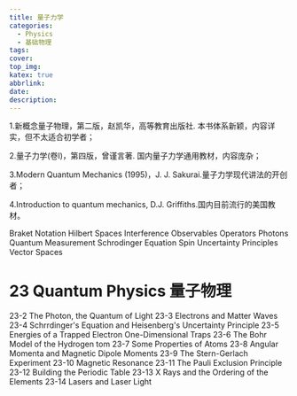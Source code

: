 ```yaml
---
title: 量子力学
categories:
  - Physics
  - 基础物理
tags:
cover: 
top_img: 
katex: true
abbrlink: 
date: 
description: 
---
```




1.新概念量子物理，第二版，赵凯华，高等教育出版社. 本书体系新颖，内容详实，但不太适合初学者；

2.量子力学(卷I)，第四版，曾谨言著. 国内量子力学通用教材，内容庞杂；

3.Modern Quantum Mechanics (1995)，J. J. Sakurai.量子力学现代讲法的开创者；

4.Introduction to quantum mechanics, D.J. Griffiths.国内目前流行的美国教材。

Braket Notation
Hilbert Spaces
Interference
Observables
Operators
Photons
Quantum Measurement
Schrodinger Equation
Spin
Uncertainty Principles
Vector Spaces

# 23 Quantum Physics 量子物理

23-2 The Photon, the Quantum of Light
23-3 Electrons and Matter Waves
23-4 Schrrdinger's Equation and Heisenberg's Uncertainty Principle
23-5 Energies of a Trapped Electron One-Dimensional Traps
23-6 The Bohr Model of the Hydrogen tom
23-7 Some Properties of Atoms
23-8 Angular Momenta and Magnetic Dipole Moments
23-9 The Stern-Gerlach Experiment
23-10 Magnetic Resonance
23-11 The Pauli Exclusion Principle
23-12 Building the Periodic Table
23-13 X Rays and the Ordering of the Elements
23-14 Lasers and Laser Light